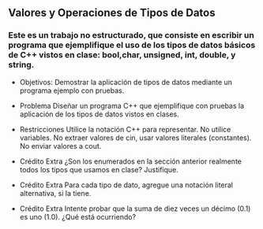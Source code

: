 
## Valores y Operaciones de Tipos de Datos

### Este es un trabajo no estructurado, que consiste en escribir un programa que ejemplifique el uso de los tipos de datos básicos de C++ vistos en clase: bool,char, unsigned, int, double, y string.

- Objetivos:
    Demostrar la aplicación de tipos de datos mediante un programa ejemplo con pruebas.

- Problema
    Diseñar un programa C++ que ejemplifique con pruebas la aplicación de los tipos
    de datos vistos en clases.

- Restricciones
    Utilice la notación C++ para representar.
    No utilice variables.
    No extraer valores de cin, usar valores literales (constantes).
    No enviar valores a cout.

- Crédito Extra
    ¿Son los enumerados en la sección anterior realmente
    todos los tipos que usamos en clase? Justifique.

- Crédito Extra
    Para cada tipo de dato, agregue una notación literal alternativa, si la tiene.

- Crédito Extra
    Intente probar que la suma de diez veces un décimo (0.1) es uno (1.0).
    ¿Qué está ocurriendo?